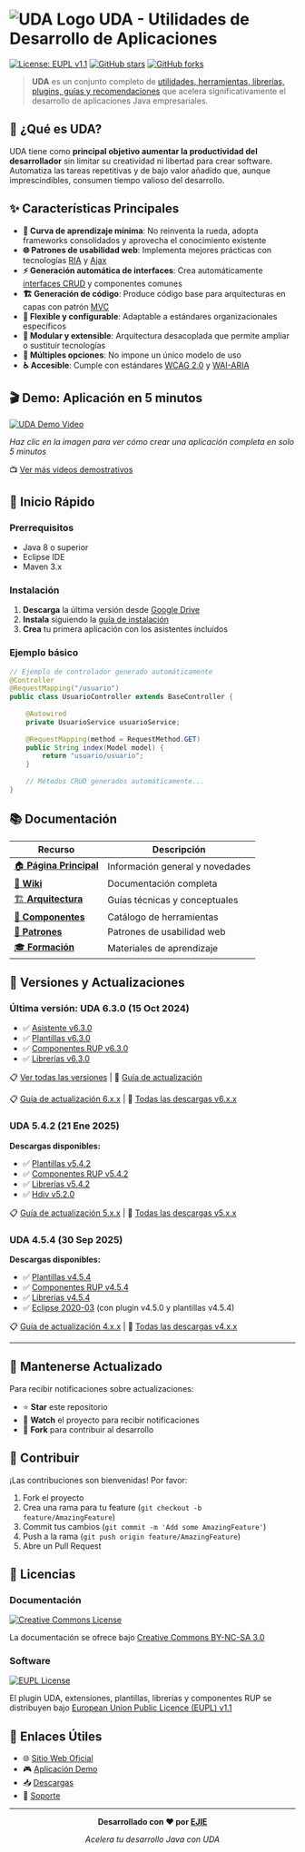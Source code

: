 # ![UDA Logo](https://uda-ejie.github.io/images/imgwikis/uda-mini-micro.png) UDA - Utilidades de Desarrollo de Aplicaciones

[![License: EUPL v1.1](https://img.shields.io/badge/License-EUPL%20v1.1-blue.svg)](https://joinup.ec.europa.eu/community/eupl/og_page/european-union-public-licence-eupl-v11)
[![GitHub stars](https://img.shields.io/github/stars/UDA-EJIE/uda-ejie.github.io.svg)](https://github.com/UDA-EJIE/uda-ejie.github.io/stargazers)
[![GitHub forks](https://img.shields.io/github/forks/UDA-EJIE/uda-ejie.github.io.svg)](https://github.com/UDA-EJIE/uda-ejie.github.io/network)

> **UDA** es un conjunto completo de [utilidades, herramientas, librerías, plugins, guías y recomendaciones](https://github.com/UDA-EJIE/uda-ejie.github.io/wiki/Componentes) que acelera significativamente el desarrollo de aplicaciones Java empresariales.

## 🚀 ¿Qué es UDA?

UDA tiene como **principal objetivo aumentar la productividad del desarrollador** sin limitar su creatividad ni libertad para crear software. Automatiza las tareas repetitivas y de bajo valor añadido que, aunque imprescindibles, consumen tiempo valioso del desarrollo.

## ✨ Características Principales

- **🎯 Curva de aprendizaje mínima**: No reinventa la rueda, adopta frameworks consolidados y aprovecha el conocimiento existente
- **🌐 Patrones de usabilidad web**: Implementa mejores prácticas con tecnologías [RIA](https://es.wikipedia.org/wiki/Rich_Internet_Application) y [Ajax](https://es.wikipedia.org/wiki/AJAX)
- **⚡ Generación automática de interfaces**: Crea automáticamente [interfaces CRUD](https://github.com/UDA-EJIE/uda-ejie.github.io/wiki/Patrones#14._Mantenimiento_con_formulario) y componentes comunes
- **🏗️ Generación de código**: Produce código base para arquitecturas en capas con patrón [MVC](https://es.wikipedia.org/wiki/Modelo%E2%80%93vista%E2%80%93controlador)
- **🔧 Flexible y configurable**: Adaptable a estándares organizacionales específicos
- **🧩 Modular y extensible**: Arquitectura desacoplada que permite ampliar o sustituir tecnologías
- **🎨 Múltiples opciones**: No impone un único modelo de uso
- **♿ Accesible**: Cumple con estándares [WCAG 2.0](http://www.w3.org/TR/WCAG20/) y [WAI-ARIA](http://www.w3.org/TR/wai-aria/)

## 🎬 Demo: Aplicación en 5 minutos

[![UDA Demo Video](http://img.youtube.com/vi/5T7VHQeNyuk/0.jpg)](http://www.youtube.com/watch?v=5T7VHQeNyuk)

*Haz clic en la imagen para ver cómo crear una aplicación completa en solo 5 minutos*

📺 [Ver más videos demostrativos](https://github.com/UDA-EJIE/uda-ejie.github.io/wiki/Videos)

## 🚀 Inicio Rápido

### Prerrequisitos
- Java 8 o superior
- Eclipse IDE
- Maven 3.x

### Instalación

1. **Descarga** la última versión desde [Google Drive](https://drive.google.com/folderview?id=0B2jWuJHnBpz_VFVLU2ZoREQ2Q1E&usp=sharing#list)
2. **Instala** siguiendo la [guía de instalación](https://github.com/UDA-EJIE/uda-ejie.github.io/wiki/Instalar)
3. **Crea** tu primera aplicación con los asistentes incluidos

### Ejemplo básico

```java
// Ejemplo de controlador generado automáticamente
@Controller
@RequestMapping("/usuario")
public class UsuarioController extends BaseController {
    
    @Autowired
    private UsuarioService usuarioService;
    
    @RequestMapping(method = RequestMethod.GET)
    public String index(Model model) {
        return "usuario/usuario";
    }
    
    // Métodos CRUD generados automáticamente...
}
```

## 📚 Documentación

| Recurso | Descripción |
|---------|-------------|
| [🏠 **Página Principal**](http://uda-ejie.github.io/) | Información general y novedades |
| [📖 **Wiki**](https://github.com/UDA-EJIE/uda-ejie.github.io/wiki) | Documentación completa |
| [🏗️ **Arquitectura**](https://github.com/UDA-EJIE/uda-ejie.github.io/wiki/Arquitectura) | Guías técnicas y conceptuales |
| [🧩 **Componentes**](https://github.com/UDA-EJIE/uda-ejie.github.io/wiki/Componentes) | Catálogo de herramientas |
| [🎨 **Patrones**](https://github.com/UDA-EJIE/uda-ejie.github.io/wiki/Patrones) | Patrones de usabilidad web |
| [🎓 **Formación**](https://github.com/UDA-EJIE/uda-ejie.github.io/wiki/Formación) | Materiales de aprendizaje |

## 🔄 Versiones y Actualizaciones

### Última versión: UDA 6.3.0 (15 Oct 2024)

- ✅ [Asistente v6.3.0](https://github.com/UDA-EJIE/udaPlugin/releases/tag/v6.3.0)
- ✅ [Plantillas v6.3.0](https://github.com/UDA-EJIE/udaTemplates/releases/tag/v6.3.0)
- ✅ [Componentes RUP v6.3.0](https://github.com/UDA-EJIE/udaRUP/releases/download/v6.3.0/rup-v6.3.0.zip)
- ✅ [Librerías v6.3.0](https://github.com/UDA-EJIE/udaLib/releases/tag/v6.3.0)

📋 [Ver todas las versiones](https://github.com/UDA-EJIE/uda-ejie.github.io/wiki/Versiones-6.x.x) | 🔄 [Guía de actualización](https://github.com/UDA-EJIE/uda-ejie.github.io/wiki/Actualizar-6.x.x)

📋 [Guía de actualización 6.x.x](https://github.com/UDA-EJIE/uda-ejie.github.io/wiki/Actualizar-6.x.x) | 📁 [Todas las descargas v6.x.x](https://drive.google.com/drive/folders/1HpefoKbCBW3ymCfb5BevpcIeEJyzIVEz)

### UDA 5.4.2 (21 Ene 2025)

**Descargas disponibles:**
- ✅ [Plantillas v5.4.2](https://github.com/UDA-EJIE/udaTemplates/releases/download/v5.4.2/templates-v5.4.2.zip)
- ✅ [Componentes RUP v5.4.2](https://github.com/UDA-EJIE/udaRUP/releases/download/v5.4.2/rup-v5.4.2.zip)
- ✅ [Librerías v5.4.2](https://github.com/UDA-EJIE/udaLib/releases/tag/v5.4.2)
- ✅ [Hdiv v5.2.0](https://github.com/UDA-EJIE/udaHdiv/releases/tag/v5.2.0)

📋 [Guía de actualización 5.x.x](https://github.com/UDA-EJIE/uda-ejie.github.io/wiki/Actualizar-5.x.x) | 📁 [Todas las descargas v5.x.x](https://drive.google.com/drive/folders/1GVDxDsi8dkbxrfP35XC5BHJYk_QMFsrJ)

### UDA 4.5.4 (30 Sep 2025)

**Descargas disponibles:**
- ✅ [Plantillas v4.5.4](https://github.com/UDA-EJIE/udaTemplates/releases/download/v4.5.4/templates-v4.5.4.zip)
- ✅ [Componentes RUP v4.5.4](https://github.com/UDA-EJIE/udaRUP/releases/download/v4.5.4/rup-v4.5.4.zip)
- ✅ [Librerías v4.5.4](https://github.com/UDA-EJIE/udaLib/releases/tag/v4.5.4)
- ✅ [Eclipse 2020-03](https://drive.google.com/file/d/1VL0p1olViNZ2oyhDMask3p7lmj2sT3TC/view) (con plugin v4.5.0 y plantillas v4.5.4)

📋 [Guía de actualización 4.x.x](https://github.com/UDA-EJIE/uda-ejie.github.io/wiki/Actualizar-4.x.x) | 📁 [Todas las descargas v4.x.x](https://drive.google.com/drive/folders/1lGMFN6CiVUOvlN4Vvfq6c6bDPPAjktXF)

---

## 🌟 Mantenerse Actualizado

Para recibir notificaciones sobre actualizaciones:

- ⭐ **Star** este repositorio
- 👀 **Watch** el proyecto para recibir notificaciones
- 📖 **Fork** para contribuir al desarrollo

## 🤝 Contribuir

¡Las contribuciones son bienvenidas! Por favor:

1. Fork el proyecto
2. Crea una rama para tu feature (`git checkout -b feature/AmazingFeature`)
3. Commit tus cambios (`git commit -m 'Add some AmazingFeature'`)
4. Push a la rama (`git push origin feature/AmazingFeature`)
5. Abre un Pull Request

## 📄 Licencias

### Documentación
[![Creative Commons License](http://i.creativecommons.org/l/by-nc-sa/3.0/88x31.png)](http://creativecommons.org/licenses/by-nc-sa/3.0/)

La documentación se ofrece bajo [Creative Commons BY-NC-SA 3.0](http://creativecommons.org/licenses/by-nc-sa/3.0/)

### Software
[![EUPL License](https://img.shields.io/badge/License-EUPL%20v1.1-blue.svg)](https://joinup.ec.europa.eu/community/eupl/og_page/european-union-public-licence-eupl-v11)

El plugin UDA, extensiones, plantillas, librerías y componentes RUP se distribuyen bajo [European Union Public Licence (EUPL) v1.1](https://joinup.ec.europa.eu/community/eupl/og_page/european-union-public-licence-eupl-v11)

## 🔗 Enlaces Útiles

- 🌐 [Sitio Web Oficial](http://uda-ejie.github.io/)
- 🎮 [Aplicación Demo](http://www.ejie.eus/x21aAppWar/)
- 📥 [Descargas](https://drive.google.com/folderview?id=0B2jWuJHnBpz_VFVLU2ZoREQ2Q1E&usp=sharing#list)
- 📧 [Soporte](https://github.com/UDA-EJIE/uda-ejie.github.io/issues)

---

<div align="center">

**Desarrollado con ❤️ por [EJIE](https://github.com/UDA-EJIE)**

*Acelera tu desarrollo Java con UDA*

</div>
